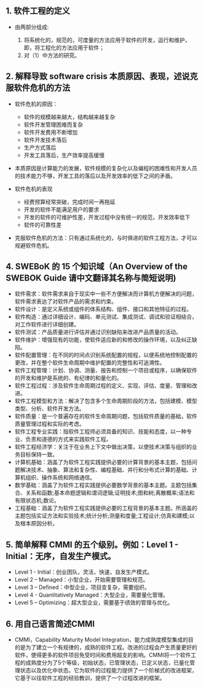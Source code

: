 ## 1. 软件工程的定义 

+ 由两部分组成:

    1. 将系统化的，规范的，可度量的方法应用于软件的开发，运行和维护，即，将工程化的方法应用于软件；
    2. 对（1）中方法的研究。

## 2. 解释导致 software crisis 本质原因、表现，述说克服软件危机的方法

+ 软件危机的原因：
    - 软件的规模越来越大，结构越来越复杂
    - 软件开发管理困难而复杂
    - 软件开发费用不断增加
    - 软件开发技术落后
    - 生产方式落后
    - 开发工具落后，生产效率提高缓慢

+ 本质原因是计算能力的发展，软件规模的复杂化以及编程的困难性和开发人员的技术能力不够，开发工具的落后以及开发效率的低下之间的矛盾。

+ 软件危机的表现
    - 经费预算经常突破，完成时间一再拖延
    - 开发的软件不能满足用户的要求
    - 开发的软件的可维护性差，开发过程中没有统一的规范，开发效率低下
    - 软件的可靠性差

+ 克服软件危机的方法：只有通过系统化的，与时俱进的软件工程方法，才可以规避软件危机。

## 4. SWEBoK 的 15 个知识域（An Overview of the SWEBOK Guide 请中文翻译其名称与简短说明)

+ 软件需求：软件需求来自于现实中一些不方便解决而计算机方便解决的问题，软件需求表达了对软件产品的需求和约束。
+ 软件设计：是定义系统或组件的体系结构、组件、接口和其他特征的过程。
+ 软件构造：通过详细设计、编码、单元测试、集成测试、调试和验证相结合，对工作软件进行详细创建。
+ 软件测试：产品质量进行评估并通过识别缺陷来改进产品质量的活动。
+ 软件维护：增强现有的功能，使软件适应新的和修改的操作环境，以及纠正缺陷。
+ 软件配置管理：在不同的时间点识别系统配置的规程，以便系统地控制配置的更改，并在整个软件生命周期中维护配置的完整性和可追溯性。
+ 软件工程管理：计划、协调、测量、报告和控制一个项目或程序，以确保软件的开发和维护是系统的、有纪律的和量化的。
+ 软件工程过程：涉及软件生命周期过程的定义、实现、评估、度量、管理和改进。
+ 软件工程模型和方法：解决了包含多个生命周期阶段的方法，包括建模、模型类型、分析、软件开发方法。
+ 软件质量：是一个普遍存在的软件生命周期问题，包括软件质量的基础，软件质量管理过程和实际的考虑。
+ 软件工程专业实践：指软件工程师必须具备的知识、技能和态度，以一种专业、负责和道德的方式来实践软件工程。
+ 软件工程经济学：关注于在业务上下文中做出决策，以使技术决策与组织的业务目标保持一致。
+ 计算机基础：涵盖了为软件工程实践提供必要的计算背景的基本主题，包括问题解决技术、抽象、算法和复杂性、编程基础、并行和分布式计算的基础、计算机组织、操作系统和网络通信。
+ 数学基础：涵盖了为软件工程实践提供必要数学背景的基本主题。主题包括集合、关系和函数;基本命题逻辑和谓词逻辑;证明技术;图和树;离散概率;语法和有限状态机;数论。
+ 工程基础：涵盖了为软件工程实践提供必要的工程背景的基本主题。所涵盖的主题包括实证方法和实验技术;统计分析;测量和度量;工程设计;仿真和建模;以及根本原因分析。

## 5. 简单解释 CMMI 的五个级别。例如：Level 1 - Initial：无序，自发生产模式。
+ Level 1 - Initial：创业团队，灵活，快速，自发生产模式。
+ Level 2 – Managed：小型企业，开始需要管理和规范。
+ Level 3 – Defined：中型企业，项目变复杂，需要组织。
+ Level 4 - Quantitatively Managed：大型企业，需要量化管理。
+ Level 5 – Optimizing：超大型企业，需要基于绩效的管理与优化。

## 6. 用自己语言简述CMMI

+ CMMI，Capability Maturity Model Integration，能力成熟度模型集成的目的是为了建立一个有规律的，成熟的软件工程。改进的过程会产生质量更好的软件，使得更多的软件项目免受时间和费用超支的影响。CMMI将一个软件工程的成熟度分为了5个等级，初始状态，已管理状态，已定义状态，已量化管理状态以及优化中状态。它为软件的过程能力提供了一个阶梯式的改进框架，它基于以往软件工程的经验教训，提供了一个过程改进的框架。
